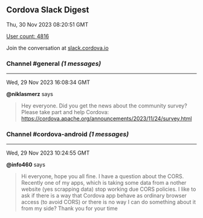 ## Cordova Slack Digest
Thu, 30 Nov 2023 08:20:51 GMT

[User count: 4816](https://cordova.slack.com/)


Join the conversation at [slack.cordova.io](http://slack.cordova.io/)

### __Channel #general__ _(1 messages)_
---

Wed, 29 Nov 2023 16:08:34 GMT

__@niklasmerz__ says 
> Hey everyone. Did you get the news about the community survey? Please take part and help Cordova: <https://cordova.apache.org/announcements/2023/11/24/survey.html>
> 

### __Channel #cordova-android__ _(1 messages)_
---

Wed, 29 Nov 2023 10:24:55 GMT

__@info460__ says 
> Hi everyone, hope you all fine.
> I have a question about the CORS. Recently one of my apps, which is taking some data from a nother website (yes scrapping data) stop working due CORS policies.
> I like to ask if there is a way that Cordova app behave as ordinary browser access (to avoid CORS) or there is no way I can do something about it from my side?
> Thank you for your time
> 
